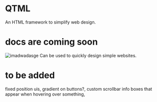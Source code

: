 # QTML
An HTML framework to simplify web design.<br/>

# docs are coming soon
![imadwadasge](https://github.com/alvin677/QTML/assets/112005397/905fe326-9089-416d-bc61-c6e477404428)
Can be used to quickly design simple websites.

# to be added
fixed position uis, gradient on buttons?, custom scrollbar
info boxes that appear when hovering over something, 
